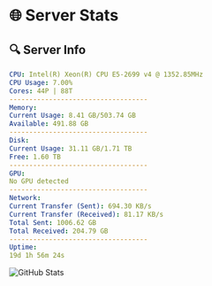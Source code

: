 # 🌐 Server Stats
## 🔍 Server Info
```yaml
CPU: Intel(R) Xeon(R) CPU E5-2699 v4 @ 1352.85MHz
CPU Usage: 7.00%
Cores: 44P | 88T
-----------------------------------
Memory:
Current Usage: 8.41 GB/503.74 GB
Available: 491.88 GB
-----------------------------------
Disk:
Current Usage: 31.11 GB/1.71 TB
Free: 1.60 TB
-----------------------------------
GPU:
No GPU detected
-----------------------------------
Network:
Current Transfer (Sent): 694.30 KB/s
Current Transfer (Received): 81.17 KB/s
Total Sent: 1006.62 GB
Total Received: 204.79 GB
-----------------------------------
Uptime:
19d 1h 56m 24s
```
![GitHub Stats](https://img.shields.io/badge/Updated-2025-05-08_19:05:12-blue)